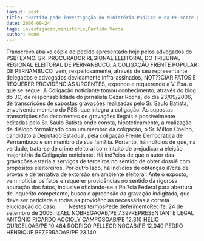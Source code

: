 ```yaml
---
layout: post
title: "Partido pede investigação do Ministério Público e da PF sobre gravações"
date: 2006-09-24
tags: investigação,ministério,Partido Verde
author: None
---
```

Transcrevo abaixo cópia do pedido apresentado hoje pelos advogados do PSB:
EXMO. SR. PROCURADOR REGIONAL ELEITORAL DO TRIBUNAL REGIONAL ELEITORAL DE PERNANBUCO.
A COLIGAÇÃO FRENTE POPULAR DE PERNAMBUCO, vem, respeitosamente, através de seu representante, delegados e advogados devidamente infra-assinados, NOT??CIAR FATOS E REQUERER PROVIDÊNCIAS URGENTES, expondo e requerendo a V. Exa. o que se segue:
A Coligação noticiante tomou conhecimento, através do blog do JC, de responsabilidade do jornalista Cezar Rocha, do dia 23/09/2006, de transcrições de supostas gravações realizadas pelo Sr. Saulo Batista, envolvendo membro do PSB, que integra a coligação.
As supostas transcrições são decorrentes de gravações ilegais e possivelmente editadas pelo Sr. Saulo Batista onde consta, hipoteticamente, a realização de diálogo formalizado com um membro da coligação, o Sr. Milton Coelho, candidato a Deputado Estadual, pela coligação Frente Democrática de Pernambuco e um membro de sua fam?lia.
Portanto, há ind?cios de que, na verdade, trata-se de crime eleitoral com intuito de prejudicar a eleição majoritária da Coligação noticiante. Há ind?cios de que o autor das gravações estaria a serviços de terceiros no sentido de obter dossiê com propósitos eleitoreiros.
Por outro lado, há ind?cios de obtenção il?cita de provas e de tentativa de extorsão em ambiente eleitoral.
Ante o exposto, vem noticiar os fatos e requerer providências no sentido da rigorosa apuração dos fatos, inclusive oficiando-se a Pol?cia Federal para abertura de inquérito competente, busca e apreensão da gravação indigitada, que deve ser periciada e todas as providências necessárias à correta elucidação do caso.&nbsp;&nbsp;&nbsp;&nbsp;&nbsp;&nbsp;&nbsp; 
Nestes termosPede deferimentoRecife, 24 de setembro de 2006.
IZAEL NOBREGAOAB/PE 7.397REPRESENTANTE LEGAL
ANTÔNIO RICARDO ACCIOLY CAMPOSOAB/PE 12.310
HÉLIO GURGELOAB/PE 10.484
RODRIGO PELLEGRINOOAB/PE 12.040
PEDRO HENRIQUE BEZERRAOAB/PE 23.140 